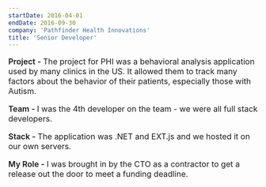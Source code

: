 ```yaml
---
startDate: 2016-04-01
endDate: 2016-09-30
company: 'Pathfinder Health Innovations'
title: 'Senior Developer'
---
```

<p style="font-size: 16px"><span style="font-weight: 600">Project - </span>The project for PHI was a behavioral analysis application used by many clinics in the US. It allowed them to track many factors about the behavior of their patients, especially those with Autism.</p>
<p style="font-size: 16px"><span style="font-weight: 600">Team - </span>I was the 4th developer on the team - we were all full stack developers.</p>
<p style="font-size: 16px"><span style="font-weight: 600">Stack - </span>The application was .NET and EXT.js and we hosted it on our own servers.</p>
<p style="font-size: 16px"><span style="font-weight: 600">My Role - </span> I was brought in by the CTO as a contractor to get a release out the door to meet a funding deadline.</p>
